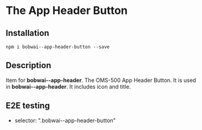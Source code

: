 # The App Header Button

## Installation

    npm i bobwai--app-header-button --save

## Description

Item for **bobwai--app-header**. The OMS-500 App Header Button. It is used in **bobwai--app-header**. It includes icon and title.

## E2E testing

- selector: ".bobwai--app-header-button"